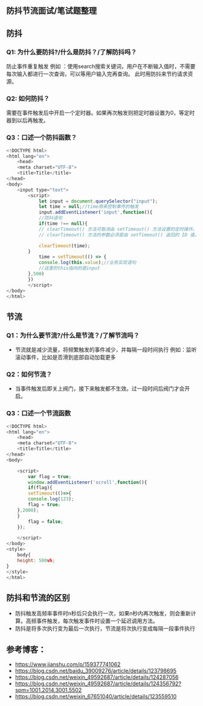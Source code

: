 ## 防抖节流面试/笔试题整理

## 防抖
### Q1: 为什么要防抖?/什么是防抖？/了解防抖吗？
防止事件重复触发
例如 ：使用search搜索关键词，用户在不断输入值时，不需要每次输入都进行一次查询，可以等用户输入完再查询。
此时用防抖来节约请求资源。

### Q2: 如何防抖？
需要在事件触发后中开启一个定时器。如果再次触发则把定时器设置为0，等定时器到以后再触发。

### Q3：口述一个防抖函数？
```javascript
<!DOCTYPE html>
<html lang="en">
    <head>
    <meta charset="UTF-8">
    <title>Title</title>
</head>
<body>
    <input type="text">
        <script>
            let input = document.querySelector("input");
            let time = null;//time用来控制事件的触发
            input.addEventListener('input',function(){
            //防抖语句
            if(time !== null){
            // clearTimeout() 方法可取消由 setTimeout() 方法设置的定时操作。
            // clearTimeout() 方法的参数必须是由 setTimeout() 返回的 ID 值。

            clearTimeout(time);
        }
            time = setTimeout(() => {
            console.log(this.value);//业务实现语句
            //这里的this指向的是input
        },500)
        })
        </script>
</body>
</html>
```

## 节流
### Q1：为什么要节流?/什么是节流？/了解节流吗？
- 节流就是减少流量，将频繁触发的事件减少，并每隔一段时间执行
例如：监听滚动事件，比如是否滑到底部自动加载更多
### Q2：如何节流？
- 当事件触发后即关上阀门，接下来触发都不生效。过一段时间后阀门才会开启。

### Q3：口述一个节流函数
```javascript
<!DOCTYPE html>
<html lang="en">
    <head>
    <meta charset="UTF-8">
    <title>Title</title>
</head>
<body>

    <script>
        var flag = true;
        window.addEventListener('scroll',function(){
        if(flag){
        setTimeout(()=>{
        console.log(123);
        flag = true;
    },2000);
    }
        flag = false;
    });

    </script>
</body>
<style>
    body{
    height: 500vh;
}
</style>
</html>
```

## 防抖和节流的区别
- 防抖触发高频率事件时n秒后只会执行一次，如果n秒内再次触发，则会重新计算。高频事件触发，每次触发事件时设置一个延迟调用方法。
- 防抖是将多次执行变为最后一次执行，节流是将次执行变成每隔一段事件执行



## 参考博客：
- https://www.jianshu.com/p/159377741062
- https://blog.csdn.net/baidu_39009276/article/details/123798695
- https://blog.csdn.net/weixin_49592687/article/details/124287056
- https://blog.csdn.net/weixin_49592687/article/details/124356792?spm=1001.2014.3001.5502
- https://blog.csdn.net/weixin_67651040/article/details/123559510